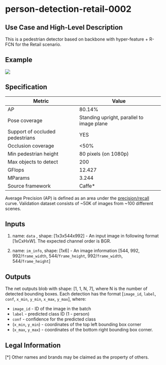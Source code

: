 # person-detection-retail-0002

## Use Case and High-Level Description

This is a pedestrian detector based on backbone with hyper-feature + R-FCN for the Retail scenario.

## Example

![](./person-detection-retail-0002.png)

## Specification

| Metric                          | Value                                     |
|---------------------------------|-------------------------------------------|
| AP                              | 80.14%                                    |
| Pose coverage                   | Standing upright, parallel to image plane |
| Support of occluded pedestrians | YES                                       |
| Occlusion coverage              | <50%                                      |
| Min pedestrian height           | 80 pixels (on 1080p)                      |
| Max objects to detect           | 200                                       |
| GFlops                          | 12.427                                    |
| MParams                         | 3.244                                     |
| Source framework                | Caffe*                                     |

Average Precision (AP) is defined as an area under the
[precision/recall](https://en.wikipedia.org/wiki/Precision_and_recall)
curve. Validation dataset consists of ~50K of images from ~100 different scenes.

## Inputs

1.	name: `data` , shape: [1x3x544x992] - An input image in following format
      [1xCxHxW]. The expected channel order is BGR.

2.	name: `im_info`, shape: [1x6] - An image information
    [544, 992, 992/`frame_width`, 544/`frame_height`, 992/`frame_width`, 544/`frame_height`]


## Outputs

The net outputs blob with shape: [1, 1, N, 7], where N is the number of detected
bounding boxes. Each detection has the format
  [`image_id`, `label`, `conf`, `x_min`, `y_min`, `x_max`, `y_max`], where:
  - `image_id` - ID of the image in the batch
  - `label` - predicted class ID (1 - person)
  - `conf` - confidence for the predicted class
  - (`x_min`, `y_min`) - coordinates of the top left bounding box corner
  - (`x_max`, `y_max`) - coordinates of the bottom right bounding box corner.

   ## Legal Information
[*] Other names and brands may be claimed as the property of others.
